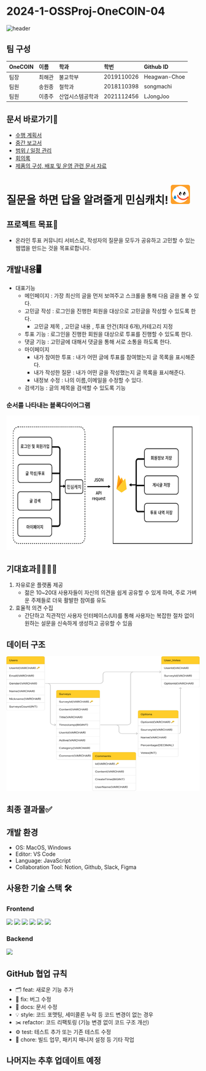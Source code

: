 # 2024-1-OSSProj-OneCOIN-04
![header](https://capsule-render.vercel.app/api?type=Waving&color=30:FCB249,100:43BFFC&height=300&section=header&text=One%20COIN&fontSize=100)

<!-- ### 2024-1-OSSProj-OneCOIN-04 팀의 리파지토리입니다.
    - 팀 구성 - (팀장) 최해관 
               (팀원) 송원종
               (팀원) 이종주 -->




## 팀 구성

| OneCOIN   | 이름   | 학과             | 학번       | Github ID     |
| :-------- | :----- | :--------------- | :--------- | :------------ |
| 팀장      | 최해관 |      불교학부      | 2019110026 | Heagwan-Choe  |
| 팀원      | 송원종 |      철학과      | 2018110398 | songmachi     |
| 팀원      | 이종주 | 산업시스템공학과 | 2021112456 | LJongJoo      |

## 문서 바로가기🔎
- [수행 계획서](https://github.com/CSID-DGU/2024-1-OSSProj-OneCOIN-04/blob/main/Doc/1_1_OSSProj_04_OneCOIN_%EC%88%98%ED%96%89%EA%B3%84%ED%9A%8D%EC%84%9C.md)
- [중간 보고서](https://github.com/CSID-DGU/2024-1-OSSProj-OneCOIN-04/blob/main/Doc/2_1_OSSProj_04_OneCOIN_%EC%A4%91%EA%B0%84%EB%B3%B4%EA%B3%A0%EC%84%9C.md)
- [범위 / 일정 관리](https://github.com/CSID-DGU/2024-1-OSSProj-OneCOIN-04/blob/main/Doc/4_1_OSSProj_04_OneCOIN_%EB%B2%94%EC%9C%84_%EC%9D%BC%EC%A0%95_%EC%9D%B4%EC%8A%88%EA%B4%80%EB%A6%AC.md)
- [회의록](https://github.com/CSID-DGU/2024-1-OSSProj-OneCOIN-04/blob/main/Doc/4_2_OSSProj_04_OneCOIN_%ED%9A%8C%EC%9D%98%EB%A1%9D.md)
- [제품의 구성, 배포 및 운영 관련 문서 자료](https://github.com/CSID-DGU/2024-1-OSSProj-OneCOIN-04/blob/main/Doc/4_3_OSSProj_04_OneCOIN_%EC%A0%9C%ED%92%88%EA%B5%AC%EC%84%B1%EB%B0%B0%ED%8F%AC%EC%9A%B4%EC%98%81%EC%9E%90%EB%A3%8C.md)

# 질문을 하면 답을 알려줄게 민심캐치! <img src="Doc/image/logo.png" alt="간트차트" width="50" height="50">

## 프로젝트 목표💯
- 온라인 투표 커뮤니티 서비스로, 작성자의 질문을 모두가 공유하고 고민할 수 있는 웹앱을 만드는 것을 목표로합니다.

## 개발내용🖥️
- 대표기능
    - 메인페이지 : 가장 최신의 글을 먼저 보여주고 스크롤을 통해 다음 글을 볼 수 있다.
    - 고민글 작성 : 로그인을 진행한 회원을 대상으로 고민글을 작성할 수 있도록 한다.
      - 고민글 제목 , 고민글 내용 , 투표 안건(최대 6개),카테고리 지정
    - 투표 기능 : 로그인을 진행한 회원을 대상으로 투표를 진행할 수 있도록 한다.
    - 댓글 기능 : 고민글에 대해서 댓글을 통해 서로 소통을 하도록 한다.
    - 마이페이지
      - 내가 참여한 투표 : 내가 어떤 글에 투표를 참여했는지 글 목록을 표시해준다.
      - 내가 작성한 질문 : 내가 어떤 글을 작성했는지 글 목록을 표시해준다.
      - 내정보 수정 : 나의 이름,이메일을 수정할 수 있다.
    - 검색기능 : 글의 제목을 검색할 수 있도록 기능
### 순서를 나타내는 블록다이어그램
<img src="Doc/image/블록다이어그램최종.png" alt="블록 다이어그램" width="650" height="350"> 

## 기대효과👨‍👩‍👧‍👧
1. 자유로운 플랫폼 제공
    - 젊은 10~20대 사용자들이 자신의 의견을 쉽게 공유할 수 있게 하여, 주로 가벼운 주제들로 더욱 활발한 참여를 유도
2. 효율적 의견 수집
    - 간단하고 직관적인 사용자 인터페이스(UI)를 통해 사용자는 복잡한 절차 없이 원하는 설문을 신속하게 생성하고 공유할 수 있음

## 데이터 구조
<img src="Doc/image/ER다이어그램_피그마.png" alt="블록 다이어그램" width="650" height="350">

## 최종 결과물✅

## 개발 환경
- OS: MacOS, Windows
- Editor: VS Code
- Language: JavaScript
- Collaboration Tool: Notion, Github, Slack, Figma
## 사용한 기술 스택 🛠️
### Frontend
<img src="https://img.shields.io/badge/react -61DAFB?style=for-the-badge&logo=react&logoColor=black"> <img src="https://img.shields.io/badge/recoil-3578E5?style=for-the-badge&logo=recoil&logoColor=white"> <img src="https://img.shields.io/badge/reactrouter-CA4245?style=for-the-badge&logo=reactrouter&logoColor=white"> <img src="https://img.shields.io/badge/vite-646CFF?style=for-the-badge&logo=vite&logoColor=black"> <img src="https://img.shields.io/badge/HTML-E34F26?style=for-the-badge&logo=html5&logoColor=white"> <img src="https://img.shields.io/badge/javascript-F7DF1E?style=for-the-badge&logo=javascript&logoColor=black">
   
### Backend
<img src="https://img.shields.io/badge/Firebase-FFCA28?style=for-the-badge&logo=firebase&logoColor=white">

## GitHub 협업 규칙
- 🗂️ feat: 새로운 기능 추가
- 🔖 fix: 버그 수정
- 📖 docs: 문서 수정
- 💡 style: 코드 포맷팅, 세미콜론 누락 등 코드 변경이 없는 경우
- ✂️ refactor: 코드 리팩토링 (기능 변경 없이 코드 구조 개선)
- ⚙️ test: 테스트 추가 또는 기존 테스트 수정
- 🧹 chore: 빌드 업무, 패키지 매니저 설정 등 기타 작업

## 나머지는 추후 업데이트 예정


